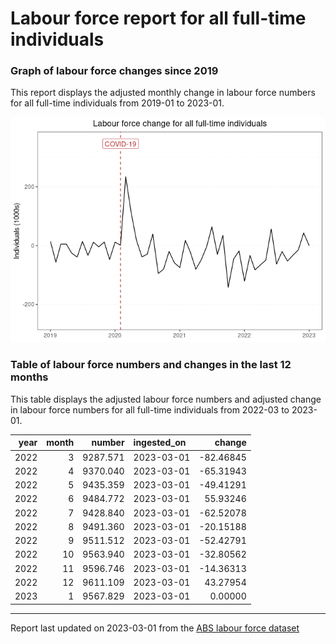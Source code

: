 Labour force report for all full-time individuals
================

### Graph of labour force changes since 2019

This report displays the adjusted monthly change in labour force numbers
for all full-time individuals from 2019-01 to 2023-01.

![](all_full-time_report_files/figure-gfm/unnamed-chunk-2-1.png)<!-- -->

### Table of labour force numbers and changes in the last 12 months

This table displays the adjusted labour force numbers and adjusted
change in labour force numbers for all full-time individuals from
2022-03 to 2023-01.

| year | month |   number | ingested_on |    change |
|-----:|------:|---------:|:------------|----------:|
| 2022 |     3 | 9287.571 | 2023-03-01  | -82.46845 |
| 2022 |     4 | 9370.040 | 2023-03-01  | -65.31943 |
| 2022 |     5 | 9435.359 | 2023-03-01  | -49.41291 |
| 2022 |     6 | 9484.772 | 2023-03-01  |  55.93246 |
| 2022 |     7 | 9428.840 | 2023-03-01  | -62.52078 |
| 2022 |     8 | 9491.360 | 2023-03-01  | -20.15188 |
| 2022 |     9 | 9511.512 | 2023-03-01  | -52.42791 |
| 2022 |    10 | 9563.940 | 2023-03-01  | -32.80562 |
| 2022 |    11 | 9596.746 | 2023-03-01  | -14.36313 |
| 2022 |    12 | 9611.109 | 2023-03-01  |  43.27954 |
| 2023 |     1 | 9567.829 | 2023-03-01  |   0.00000 |

------------------------------------------------------------------------

Report last updated on 2023-03-01 from the [ABS labour force
dataset](https://www.abs.gov.au/statistics/labour/employment-and-unemployment/labour-force-australia/latest-release)

